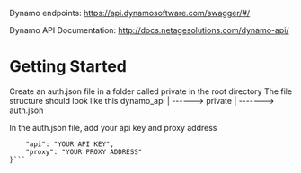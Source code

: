 Dynamo endpoints: https://api.dynamosoftware.com/swagger/#/

Dynamo API Documentation: http://docs.netagesolutions.com/dynamo-api/

# Getting Started
Create an auth.json file in a folder called private in the root directory
The file structure should look like this
dynamo_api
    |
    ------> private
              |
              -------> auth.json

In the auth.json file, add your api key and proxy address
```{
    "api": "YOUR API KEY",
    "proxy": "YOUR PROXY ADDRESS"
}```